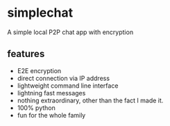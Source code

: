 # simplechat

A simple local P2P chat app with encryption

## features

- E2E encryption
- direct connection via IP address
- lightweight command line interface
- lightning fast messages
- nothing extraordinary, other than the fact I made it.
- 100% python
- fun for the whole family
